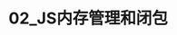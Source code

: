 # 02_JS内存管理和闭包

<script setup>
import pdf from '../components/pdf.vue'
</script>

<pdf path="02_JS内存管理和闭包" />
